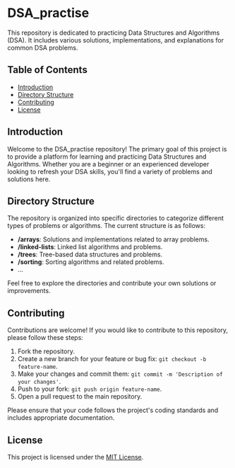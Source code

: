 # DSA_practise

This repository is dedicated to practicing Data Structures and Algorithms (DSA). It includes various solutions, implementations, and explanations for common DSA problems.

## Table of Contents

- [Introduction](#introduction)
- [Directory Structure](#directory-structure)
- [Contributing](#contributing)
- [License](#license)

## Introduction

Welcome to the DSA_practise repository! The primary goal of this project is to provide a platform for learning and practicing Data Structures and Algorithms. Whether you are a beginner or an experienced developer looking to refresh your DSA skills, you'll find a variety of problems and solutions here.

## Directory Structure

The repository is organized into specific directories to categorize different types of problems or algorithms. The current structure is as follows:

- **/arrays**: Solutions and implementations related to array problems.
- **/linked-lists**: Linked list algorithms and problems.
- **/trees**: Tree-based data structures and problems.
- **/sorting**: Sorting algorithms and related problems.
- ...

Feel free to explore the directories and contribute your own solutions or improvements.

## Contributing

Contributions are welcome! If you would like to contribute to this repository, please follow these steps:

1. Fork the repository.
2. Create a new branch for your feature or bug fix: `git checkout -b feature-name`.
3. Make your changes and commit them: `git commit -m 'Description of your changes'`.
4. Push to your fork: `git push origin feature-name`.
5. Open a pull request to the main repository.

Please ensure that your code follows the project's coding standards and includes appropriate documentation.

## License

This project is licensed under the [MIT License](LICENSE).

